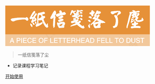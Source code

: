 <!-- _coverpage.md 封面 -->

![logo](./_media/logo2.png)

<!-- # zxdmy.com <small></small> -->

> 一纸信笺落了尘 
<!-- - 学无止境，知行致远！ -->

- 记录课程学习笔记

<!-- [知行达摩院](https://zxdmy.com) -->
[开始使用](#欢迎使用)
